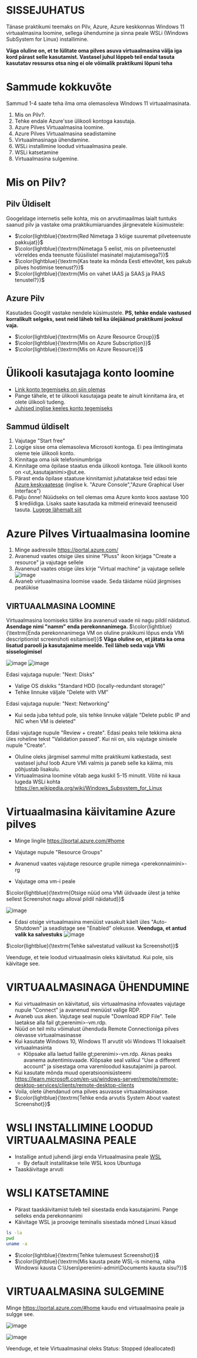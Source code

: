 # SISSEJUHATUS 

Tänase praktikumi teemaks on Pilv, Azure, Azure keskkonnas Windows 11 virtuaalmasina loomine, sellega ühendumine ja sinna peale WSLi (Windows SubSystem for Linux) 
installimine. 

**Väga oluline on, et te lülitate oma pilves asuva virtuaalmasina välja iga kord pärast selle kasutamist. Vastasel juhul lõppeb teil endal tasuta kasutatav ressurss otsa ning ei ole võimalik praktikumi lõpuni teha**

# Sammude kokkuvõte


Sammud 1-4 saate teha ilma oma olemasoleva Windows 11 virtuaalmasinata.

1. Mis on Pilv?.
1. Tehke endale Azure'sse ülikooli kontoga kasutaja.
2. Azure Pilves Virtuaalmasina loomine.
3. Azure Pilves Virtuaalmasina seadistamine
4. Virtuaalmasinaga ühendamine.
5. WSLi installimine loodud virtuaalmasina peale.
6. WSLi katsetamine
7. Virtuaalmasina sulgemine.

# Mis on Pilv?

## Pilv Üldiselt 

Googeldage internetis selle kohta, mis on arvutimaailmas laialt tuntuks saanud pilv ja vastake oma praktikumiaruandes järgnevatele küsimustele:

+ $\color{lightblue}{\textrm{Red Nimetaga 3 kõige suuremat pilveteenuste pakkujat}}$
+ $\color{lightblue}{\textrm{Nimetaga 5 eelist, mis on pilveteenustel võrreldes enda teenuste füüsilistel masinatel majutamisega?}}$
+ $\color{lightblue}{\textrm{Kas teate ka mõnda Eesti ettevõtet, kes pakub pilves hostimise teenust?}}$
+ $\color{lightblue}{\textrm{Mis on vahet IAAS ja SAAS ja PAAS tenustel?}}$


## Azure Pilv


Kasutades Googlit vastake nendele küsimustele. **PS, tehke endale vastused korralikult selgeks, sest neid läheb teil ka ülejäänud praktikumi jooksul vaja.**

+ $\color{lightblue}{\textrm{Mis on Azure Resource Group}}$
+ $\color{lightblue}{\textrm{Mis on Azure Subscription}}$
+ $\color{lightblue}{\textrm{Mis on Azure Resource}}$

# Ülikooli kasutajaga konto loomine 

+ [Link konto tegemiseks on siin olemas](https://azure.microsoft.com/en-us/free/students/)
+ Pange tähele, et te ülikooli kasutajaga peate te ainult kinnitama ära, et olete ülikooli tudeng. 
+ [Juhised inglise keeles konto tegemiseks](https://dev.to/esdanielgomez/creating-azure-for-students-account-48g)

## Sammud üldiselt

1. Vajutage "Start free"
2. Logige sisse oma olemasoleva Microsoti kontoga. Ei pea ilmtingimata oleme teie ülikooli konto. 
3. Kinnitaga oma isik telefoninumbriga 
4. Kinnitage oma õpilase staatus enda ülikooli kontoga. Teie ülikooli konto on <ut_kasutajanimi>@ut.ee.
5. Pärast enda õpilase staatuse kinnitamist juhatatakse teid edasi teie [Azure keskvaatesse](http://portal.azure.com/) (inglise k. "Azure Console","Azure Graphical User Interface")
6. Palju õnne! Nüüdseks on teil olemas oma Azure konto koos aastase 100 $ krediidiga. Lisaks saate kasutada ka mitmeid erinevaid teenuseid tasuta. [Lugege lähemalt siit](http://portal.azure.com/)

# Azure Pilves Virtuaalmasina loomine 


1. Minge aadressile https://portal.azure.com/ 
2. Avanenud vaates otsige üles sinine "Pluss" ikoon kirjaga "Create a resource" ja vajutage sellele
3. Avanenud vaates otsige üles kirje "Virtual machine" ja vajutage sellele 
![image](https://user-images.githubusercontent.com/21141607/196036889-eec37a7b-0751-4eaf-9288-dd10298287a0.png)
4. Avaneb virtuaalmasina loomise vaade. Seda täidame nüüd järgmises peatükise



## VIRTUAALMASINA LOOMINE 

Virtuaalmasina loomiseks täitke ära avanenud vaade nii nagu pildil näidatud. **Asendage nimi "namm" enda perekonnanimega.** $\color{lightblue}{\textrm{Enda perekonnanimega VM on oluline prakikumi lõpus enda VMi descriptionist screenshoti esitamisel}}$
**Väga oluline on, et jätata ka oma lisatud parooli ja kasutajanime meelde. Teil läheb seda vaja VMi sisselogimisel**

![image](https://user-images.githubusercontent.com/21141607/196038492-502d97d8-3500-41d8-b334-6f9efb40c54c.png)
![image](https://user-images.githubusercontent.com/21141607/196038509-00914b16-91fd-4f04-bfe4-dd2c428d2be3.png)

Edasi vajutaga nupule: "Next: Disks"


+ Valige OS diskiks "Standard HDD (locally-redundant storage)"
+ Tehke linnuke väljale "Delete with VM"

Edasi vajutaga nupule: "Next: Networking"

+ Kui seda juba tehtud pole, siis tehke linnuke väljale "Delete public IP and NIC when VM is deleted"

Edasi vajutage nupule "Review + create". Edasi peaks teile tekkima akna üles roheline tekst "Validation passed". Kui nii on, siis vajutage sinisele nupule "Create". 

+ Oluline oleks järgmisel sammul mitte praktikumi katkestada, sest vastasel juhul loob Azure VMi valmis ja paneb selle ka käima, mis põhjustab lisakulu. 
+ Virtuaalmasina loomine võtab aega kuskil 5-15 minutit. Võite nii kaua lugeda WSLi kohta https://en.wikipedia.org/wiki/Windows_Subsystem_for_Linux

# Virtuaalmasina käivitamine Azure pilves

+ Minge lingile https://portal.azure.com/#home

+ Vajutage nupule "Resource Groups"
+ Avanenud vaates vajutage resource grupile nimega &lt;perekonnaimini>-rg
+ Vajutage oma vm-i peale
  
  

$\color{lightblue}{\textrm{Otsige nüüd oma VMi üldvaade ülest ja tehke sellest Screenshot nagu alloval pildil näidatud}}$

![image](https://user-images.githubusercontent.com/21141607/196039626-da416317-6c88-48b5-b709-8e76ae112338.png)


+ Edasi otsige virtuaalmasina menüüst vasakult käelt üles "Auto-Shutdown" ja seadistage see "Enabled" olekusse. **Veenduga, et antud valik ka salvestuks**
![image](https://user-images.githubusercontent.com/21141607/196044658-ebc3bef9-66a3-450a-8981-469a6c36bdb4.png)

$\color{lightblue}{\textrm{Tehke salvestatud valikust ka Screenshot}}$



Veenduge, et teie loodud virtuaalmasin oleks käivitatud. Kui pole, siis käivitage see. 



# VIRTUAALMASINAGA ÜHENDUMINE

+ Kui virtuaalmasin on käivitatud, siis virtuaalmasina infovaates vajutage nupule "Connect" ja avanenud menüüst valige RDP.
+ Avaneb uus aken. Vajutage seal nupule "Download RDP File". Teile laetakse alla fail gt;perenimi>-vm.rdp. 
+ Nüüd on teil mitu võimalust ühenduda Remote Connectioniga pilves olevasse virtuaalmasinasse
+ Kui kasutate Windows 10, Windows 11 arvutit või Windows 11 lokaalselt virtuaalmasinta
   + Klõpsake alla laetud failile gt;perenimi>-vm.rdp. Aknas peaks avanema autentimisvaade. Klõpsake seal valikul "Use a different account" ja sisestaga oma varemloodud kasutajanimi ja parool. 
+ Kui kasutate mõnda muud operatsioonisüsteemi https://learn.microsoft.com/en-us/windows-server/remote/remote-desktop-services/clients/remote-desktop-clients
+ Voila, olete ühendanud oma pilves asuvasse virtuaalmasinasse. 
+ $\color{lightblue}{\textrm{Tehke enda arvutis System About vaatest Screenshot}}$

# WSLI INSTALLIMINE LOODUD VIRTUAALMASINA PEALE 

+ Installige antud juhendi järgi enda Virtuaalmasina peale [WSL](https://learn.microsoft.com/en-us/windows/wsl/install)
  + By default installitakse teile WSL koos Ubuntuga
+ Taaskäivitage arvuti 

# WSLI KATSETAMINE 

+ Pärast taaskäivitamist tuleb teil sisestada enda kasutajanimi. Pange selleks enda perekonnanimi
+ Käivitage WSL ja proovige teminalis sisestada mõned Linuxi käsud 

~~~sh
ls -la
pwd
uname -a
~~~
+ $\color{lightblue}{\textrm{Tehke tulemusest Screenshot}}$
+ $\color{lightblue}{\textrm{Mis kausta peate WSL-is minema, näha Windowsi kausta C:\Users\perenimi-admin\Documents kausta sisu?}}$


# VIRTUAALMASINA SULGEMINE

Minge https://portal.azure.com/#home kaudu end virtuaalmasina peale ja sulgge see. 

![image](https://user-images.githubusercontent.com/21141607/196045001-014b9723-7dff-484f-8b60-848b11372952.png)

![image](https://user-images.githubusercontent.com/21141607/196045075-a73ccbc8-f077-49f6-aa60-e4c389f991f9.png)

Veenduge, et teie Virtuaalmasinal oleks Status: Stopped (deallocated)


